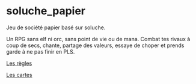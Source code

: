 # soluche_papier

Jeu de société papier basé sur soluche.

Un RPG sans elf ni orc, sans point de vie ou de mana. Combat tes rivaux à coup de secs, chante, partage des valeurs, essaye de choper et prends garde à ne pas finir en PLS.

[Les règles](regles.md)

[Les cartes](cartes.html)
